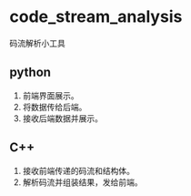 # code_stream_analysis

码流解析小工具

## python

1. 前端界面展示。
2. 将数据传给后端。
3. 接收后端数据并展示。

## C++

1. 接收前端传递的码流和结构体。
2. 解析码流并组装结果，发给前端。